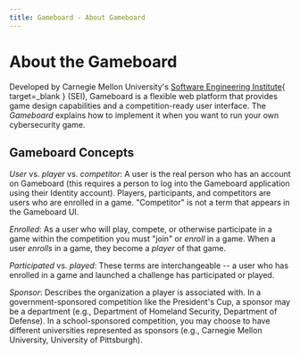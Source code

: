 ```yaml
---
title: Gameboard - About Gameboard
---
```


# About the Gameboard

Developed by Carnegie Mellon University's [Software Engineering Institute](https://github.com/cmu-sei){ target=_blank } (SEI), Gameboard is a flexible web platform that provides game design capabilities and a competition-ready user interface. The *Gameboard* explains how to implement it when you want to run your own cybersecurity game.

## Gameboard Concepts

*User* vs. *player* vs. *competitor*: A user is the real person who has an account on Gameboard (this requires a person to log into the Gameboard application using their Identity account). Players, participants, and competitors are users who are enrolled in a game. "Competitor" is not a term that appears in the Gameboard UI.

*Enrolled*: As a user who will play, compete, or otherwise participate in a game within the competition you must "join" or *enroll* in a game. When a user *enrolls* in a game, they become a *player* of that game.

*Participated* vs. *played*:  These terms are interchangeable -- a user who has enrolled in a game and launched a challenge has participated or played.

*Sponsor*: Describes the organization a player is associated with. In a government-sponsored competition like the President's Cup, a sponsor may be a department (e.g., Department of Homeland Security, Department of Defense). In a school-sponsored competition, you may choose to have different universities represented as sponsors (e.g., Carnegie Mellon University, University of Pittsburgh).
